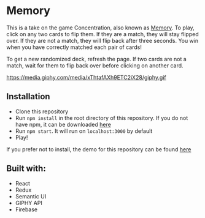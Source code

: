 # Memory

This is a take on the game Concentration, also known as [Memory](https://en.wikipedia.org/wiki/Concentration_(game)). To play, click on any two cards to flip them. If they are a match, they will stay flipped over. If they are not a match, they will flip back after three seconds. You win when you have correctly matched each pair of cards!

To get a new randomized deck, refresh the page. If two cards are not a match, wait for them to flip back over before clicking on another card.

https://media.giphy.com/media/xThtafAXh9ETC2iX28/giphy.gif

 ## Installation
  * Clone this repository
  * Run `npm install` in the root directory of this repository. If you do not have npm, it can be downloaded [here](https://www.npmjs.com/get-npm)
  * Run `npm start`. It will run on `localhost:3000` by default
  * Play!

  If you prefer not to install, the demo for this repository can be found [here](https://memory-572b5.firebaseapp.com/)<br/>

 ## Built with:
 * React
 * Redux
 * Semantic UI
 * GIPHY API
 * Firebase
